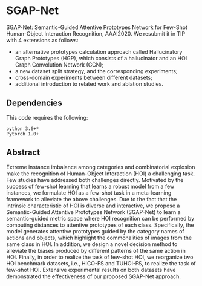 # SGAP-Net
SGAP-Net: Semantic-Guided Attentive Prototypes Network for Few-Shot Human-Object Interaction Recognition, AAAI2020.
We resubmit it in TIP with 4 extensions as follows:
+ an alternative prototypes calculation approach called Hallucinatory Graph Prototypes (HGP), which consists of a hallucinator and an HOI Graph Convolution Network (GCN); 
+ a new dataset split strategy, and the corresponding experiments; 
+ cross-domain experiments between different datasets; 
+ additional introduction to related work and ablation studies.

## Dependencies

This code requires the following:

    python 3.6+*
    Pytorch 1.0+

## Abstract

Extreme instance imbalance among categories and combinatorial explosion make the recognition of Human-Object Interaction (HOI) a challenging task. Few studies have addressed both challenges directly. Motivated by the success of few-shot learning that learns a robust model from a few instances, we formulate HOI as a few-shot task in a meta-learning framework to alleviate the above challenges. Due to the fact that the intrinsic characteristic of HOI is diverse and interactive, we propose a Semantic-Guided Attentive Prototypes Network (SGAP-Net) to learn a semantic-guided metric space where HOI recognition can be performed by computing distances to attentive prototypes of each class. Specifically, the model generates attentive prototypes guided by the category names of actions and objects, which highlight the commonalities of images from the same class in HOI. In addition, we design a novel decision method to alleviate the biases produced by different patterns of the same action in HOI. Finally, in order to realize the task of few-shot HOI, we reorganize two HOI benchmark datasets, i.e., HICO-FS and TUHOI-FS, to realize the task of few-shot HOI. Extensive experimental results on both datasets have demonstrated the effectiveness of our proposed SGAP-Net approach.
